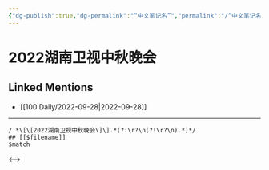 ```yaml
---
{"dg-publish":true,"dg-permalink":"“中文笔记名”","permalink":"/“中文笔记名”/"}
---
```


# 2022湖南卫视中秋晚会

## Linked Mentions
- [[100 Daily/2022-09-28\|2022-09-28]]


---

```expander
/.*\[\[2022湖南卫视中秋晚会\]\].*(?:\r?\n(?!\r?\n).*)*/
## [[$filename]]
$match
```

<-->
